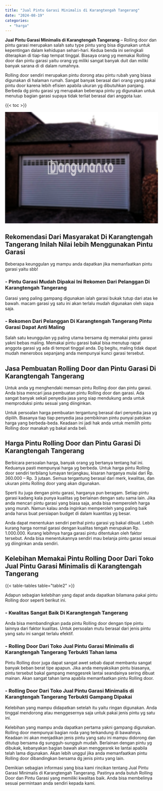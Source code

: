 ```yaml
---
title: "Jual Pintu Garasi Minimalis di Karangtengah Tangerang"
date: "2024-08-19"
categories: 
  - "harga"
---
```


**Jual Pintu Garasi Minimalis di Karangtengah Tangerang** – Rolling door dan pintu garasi merupakan salah satu type pintu yang bisa digunakan untuk kepentingan dalam kehidupan sehari-hari. Kedua benda ini seringkali diterapkan di tiap-tiap tempat tinggal. Biasaya orang yg memakai Rolling door dan pintu garasi yaitu orang yg miliki sangat banyak duit dan miliki banyak sarana di di dalam rumahnya.

Rolling door sendiri merupakan pintu dorong atau pintu rubah yang biasa digunakan di halaman rumah. Sangat banyak berasal dari orang yang pakai pintu door karena lebih efisien apabila ukuran yg dibutuhkan panjang. Berbeda dg pintu garasi yg merupakan beberapa pintu yg digunakan untuk menutup bagian garasi supaya tidak terliat berasal dari anggota luar.

{{< toc >}}

![Jual Pintu Garasi Minimalis di Karangtengah Tangerang](/images/pintu-garasi-27.png)

## Rekomendasi Dari Masyarakat Di Karangtengah Tangerang Inilah Nilai lebih Menggunakan Pintu Garasi

Beberapa keunggulan yg mampu anda dapatkan jika memanfaatkan pintu garasi yaitu sbb!

### \- Pintu Garasi Mudah Dipakai Ini Rekomen Dari Pelanggan Di Karangtengah Tangerang

Garasi yang paling gampang digunakan ialah garasi bukak tutup dari atas ke bawah. macam garasi yg satu ini akan terlalu mudah digunakan oleh siapa saja.

### \- Rekomen Dari Pelanggan Di Karangtengah Tangerang Pintu Garasi Dapat Anti Maling

Salah satu keunggulan yg paling utama bersama dg memakai pintu garasi yakni bebas maling. Memakai pintu garasi bakal bisa menutup rapat anggota garasi yg ada di tempat tinggal anda. Dg begitu, maling tidak dapat mudah menerobos sepanjang anda mempunyai kunci garasi tersebut.

## Jasa Pembuatan Rolling Door dan Pintu Garasi Di Karangtengah Tangerang

Untuk anda yg menghendaki memsan pintu Rolling door dan pintu garasi. Anda bisa mencari jasa pembuatan pintu Rolling door dan garasi. Ada sangat banyak sekali penyedia jasa yang siap mendukung anda untuk memproduksi pintu sesuai yang diinginkan.

Untuk persoalan harga pembuatan tergantung berasal dari penyedia jasa yg dipilih. Biasanya tiap tiap penyedia jasa pembikinan pintu punyai patokan harga yang berbeda-beda. Keadaan ini jadi hak anda untuk memilih pintu Rolling door manakah yg bakal anda beli.

## Harga Pintu Rolling Door dan Pintu Garasi Di Karangtengah Tangerang

Berbicara persoalan harga, banyak orang yg bertanya tentang hal ini. Keduanya pasti mempunyai harga yg berbeda. Untuk harga pintu Rolling door sendiri terbilang lumayan terjangkau, kisaran harganya mulai dari Rp. 360.000 – Rp. 3 jutaan. Semua tergantung berasal dari merk, kwalitas, dan ukuran pintu Rolling door yang akan digunakan.

Sperti itu juga dengan pintu garasi, harganya pun beragam. Setiap pintu garasi kadang kala punya kualitas yg berlainan dengan satu sama lain. Jika anda mencari pintu garasi yang biasa saja, anda bisa memperoleh harga yang murah. Namun kalau anda inginkan memperoleh yang paling baik anda harus buat persiapan budget di dalam kuantitas yg besar.

Anda dapat menentukan sendiri perihal pintu garasi yg bakal dibuat. Lebih kurang harga normal garasi dengan kualitas tengah merupakan Rp. 1.000.000. Kurang lebihnya harga garasi pintu ditentukan oleh faktor tersebut. Anda bisa menentukannya sendiri mau belanja pintu garasi sesuai yg diinginkan anda sendiri.

## Kelebihan Memakai Pintu Rolling Door Dari Toko Jual Pintu Garasi Minimalis di Karangtengah Tangerang

{{< table-tables table="table2" >}}

Adapun sebagian kelebihan yang dapat anda dapatkan bilamana pakai pintu Rolling door seperti berikut ini.

### \- Kwalitas Sangat Baik Di Karangtengah Tangerang

Anda bisa membandingkan pada pintu Rolling door dengan tipe pintu lainnya dari faktor kualitas. Untuk persoalan mutu berasal dari jenis pintu yang satu ini sangat terlalu efektif.

### \- Rolling Door Dari Toko Jual Pintu Garasi Minimalis di Karangtengah Tangerang Terbukti Tahan lama

Pintu Rolling door juga dapat sangat awet sebab dapat membantu sangat banyak beban berat tipe apapun. Jika anda menyaksikan pintu biasanya, pintu tersebut bakal gampang menggesrek lantai seandainya sering dibuat mainan. Akan sangat tahan lama apabila memanfaatkan pintu Rolling door.

### \- Rolling Door Dari Toko Jual Pintu Garasi Minimalis di Karangtengah Tangerang Terbukti Gampang Dipakai

Kelebihan yang mampu didapatkan setelah itu yaitu ringan digunakan. Anda tinggal mendorong atau menggesernya saja untuk pakai jenis pintu yg satu ini.

Kelebihan yang mampu anda dapatkan pertama yakni gampang digunakan. Rolling door mempunyai bagian roda yang terkandung di bawahnya. Keadaan ini akan menjadikan jenis pintu yang satu ini mampu didorong dan ditutup bersama dg sungguh-sungguh mudah. Berlainan dengan pintu yg dibukak, kebanyakan bagian bawah akan menggesrek ke lantai apabila telah lama digunakan. Akan lebih unggul jika anda memanfaatkan pintu Rolling door dibandingkan bersama dg jenis pintu yang lain.

Demikian sebagian informasi yang bisa kami rincikan tentang Jual Pintu Garasi Minimalis di Karangtengah Tangerang. Pastinya anda butuh Rolling Door dan Pintu Garasi yang memiliki kwalitas baik. Anda bisa membelinya sesuai permintaan anda sendiri kepada kami.
